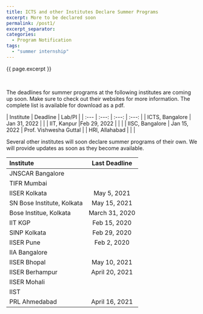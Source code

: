 ```yaml
---
title: ICTS and other Institutes Declare Summer Programs
excerpt: More to be declared soon
permalink: /post1/
excerpt_separator:
categories:
  - Program Notification
tags:
  - "summer internship"
---
```


<span class="excerpt">{{ page.excerpt }}</span>

<br>

The deadlines for summer programs at the following institutes are coming up soon. Make sure to check out their websites for more information. The complete list is available for download as a <a href="/assets/docs/Summer-Programs-2022.pdf"  style="text-decoration:none">pdf</a>.

| Institute | Deadline | Lab/PI |
| :--- | :---: | :---: | :---: |
| <a href="https://www.icts.res.in/academic/summer-research-program"  style="text-decoration:none">ICTS, Bangalore</a> | Jan 31, 2022 |   |
| <a href="https://surge.iitk.ac.in/notification.html"  style="text-decoration:none">IIT, Kanpur</a> |Feb 29, 2022 |   |   |
| <a href="https://teelabiisc.wordpress.com/join-us/"  style="text-decoration:none">IISC, Bangalore</a> | Jan 15, 2022 | Prof. Vishwesha Guttal |
| <a href="https://www.hri.res.in/academics/physics/phy-vsp/"  style="text-decoration:none">HRI, Allahabad</a> | |  |

Several other institutes will soon declare summer programs of their own. We will provide updates as soon as they become available.

| Institute | Last Deadline |
| :--- | :---: |
| <a href="https://www.jncasr.ac.in/academic/fandeprogrammes"  style="text-decoration:none">JNSCAR Bangalore</a> |   |
| <a href="https://www.tifr.res.in/~vsrp/faq/faq.htm"  style="text-decoration:none">TIFR Mumbai </a> |   |
| <a href="https://www.iiserkol.ac.in/~summer.research/"  style="text-decoration:none">IISER Kolkata</a> | May 5, 2021 |
| <a href="https://www.bose.res.in/LinkageProgrammes/VASP/Events.jsp"  style="text-decoration:none">SN Bose Institute, Kolkata</a> | May 15, 2021 |
| <a href="http://www.jcbose.ac.in/summer-training"  style="text-decoration:none">Bose Institue, Kolkata</a> | March 31, 2020 |
| <a href="http://www.cts.iitkgp.ac.in/?id=fellow"  style="text-decoration:none">IIT KGP</a> | Feb 15, 2020 |
| <a href="http://www.saha.ac.in/web/summer-home"  style="text-decoration:none">SINP Kolkata</a> | Feb 29, 2020 |
| <a href="http://sites.iiserpune.ac.in/~issp/"  style="text-decoration:none">IISER Pune</a> | Feb  2, 2020 |
| <a href="https://www.iiap.res.in/?q=degree"  style="text-decoration:none">IIA Bangalore</a> |  |
| <a href="https://www.iiserb.ac.in/doaa/internship"  style="text-decoration:none">IISER Bhopal</a> | May 10, 2021 |
| <a href="https://www.iiserbpr.ac.in/index.php?category=doaa&pid=internship"  style="text-decoration:none">IISER Berhampur</a> | April 20, 2021 |
| <a href="https://web.iisermohali.ac.in/dept/physics/summerprogram.html"  style="text-decoration:none">IISER Mohali</a> |  |
| <a href="https://www.iist.ac.in/career/4"  style="text-decoration:none">IIST</a> |  |
| <a href="https://www.prl.res.in/prl-eng/summer_internship"  style="text-decoration:none">PRL Ahmedabad</a> | April 16, 2021 ||

